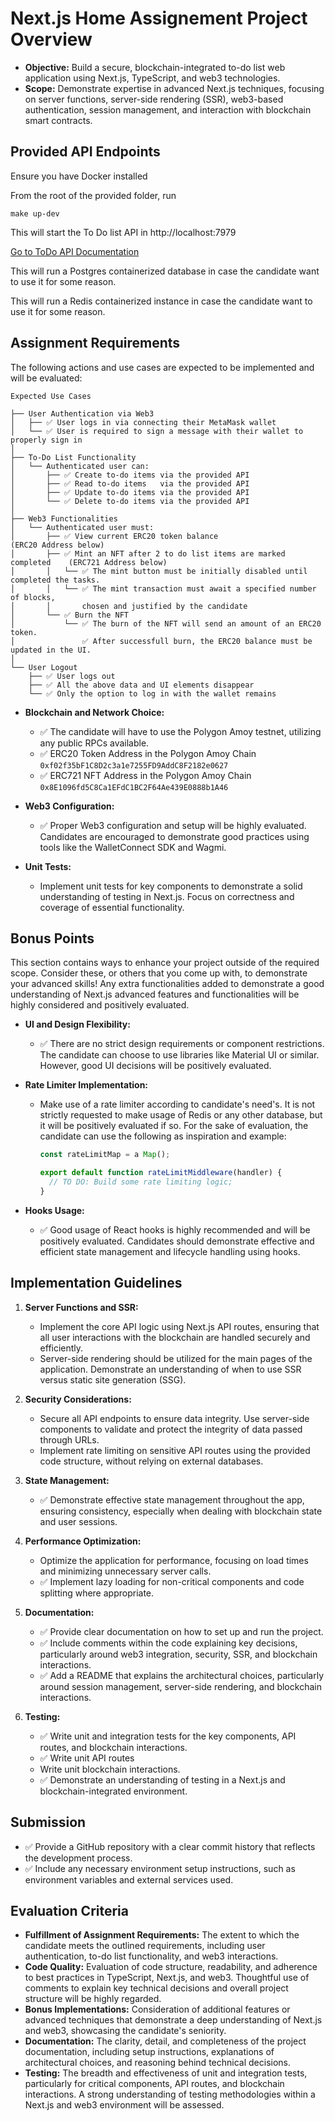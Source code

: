 # Next.js Home Assignement Project Overview

- **Objective:** Build a secure, blockchain-integrated to-do list web application using Next.js, TypeScript, and web3 technologies.
- **Scope:** Demonstrate expertise in advanced Next.js techniques, focusing on server functions, server-side rendering (SSR), web3-based authentication, session management, and interaction with blockchain smart contracts.

## Provided API Endpoints

Ensure you have Docker installed

From the root of the provided folder, run

```
make up-dev
```

This will start the To Do list API in http://localhost:7979

[Go to ToDo API Documentation](./api/README.md)

This will run a Postgres containerized database in case the candidate want to use it for some reason.

This will run a Redis containerized instance in case the candidate want to use it for some reason.

## Assignment Requirements

The following actions and use cases are expected to be implemented and will be evaluated:

```
Expected Use Cases

├── User Authentication via Web3
│   ├── ✅ User logs in via connecting their MetaMask wallet
│   └── ✅ User is required to sign a message with their wallet to properly sign in
│
├── To-Do List Functionality
│   └── Authenticated user can:
│       ├── ✅ Create to-do items via the provided API
│       ├── ✅ Read to-do items   via the provided API
│       ├── ✅ Update to-do items via the provided API
│       └── ✅ Delete to-do items via the provided API
│
├── Web3 Functionalities
│   └── Authenticated user must:
│       ├── ✅ View current ERC20 token balance                             (ERC20 Address below)
│       ├── ✅ Mint an NFT after 2 to do list items are marked completed    (ERC721 Address below)
│       │   └── ✅ The mint button must be initially disabled until completed the tasks.
│       │   └── ✅ The mint transaction must await a specified number of blocks,
│       │       chosen and justified by the candidate
│       └── ✅ Burn the NFT
│           └── ✅ The burn of the NFT will send an amount of an ERC20 token.
│               ✅ After successfull burn, the ERC20 balance must be updated in the UI.
│
└── User Logout
    ├── ✅ User logs out
    ├── ✅ All the above data and UI elements disappear
    └── ✅ Only the option to log in with the wallet remains
```

- **Blockchain and Network Choice:**

  - ✅ The candidate will have to use the Polygon Amoy testnet, utilizing any public RPCs available.
  - ✅ ERC20 Token Address in the Polygon Amoy Chain `0xf02f35bF1C8D2c3a1e7255FD9AddC8F2182e0627`
  - ✅ ERC721 NFT Address in the Polygon Amoy Chain `0x8E1096fd5C8Ca1EFdC1BC2F64Ae439E0888b1A46`

- **Web3 Configuration:**

  - ✅ Proper Web3 configuration and setup will be highly evaluated. Candidates are encouraged to demonstrate good practices using tools like the WalletConnect SDK and Wagmi.

- **Unit Tests:**

  - Implement unit tests for key components to demonstrate a solid understanding of testing in Next.js. Focus on correctness and coverage of essential functionality.

## Bonus Points

This section contains ways to enhance your project outside of the required scope. Consider these, or others that you come up with, to demonstrate your advanced skills!
Any extra functionalities added to demonstrate a good understanding of Next.js advanced features and functionalities will be highly considered and positively evaluated.

- **UI and Design Flexibility:**

  - ✅ There are no strict design requirements or component restrictions. The candidate can choose to use libraries like Material UI or similar. However, good UI decisions will be positively evaluated.

- **Rate Limiter Implementation:**

  - Make use of a rate limiter according to candidate's need's. It is not strictly requested to make usage of Redis or any other database, but it will be positively evaluated if so.
    For the sake of evaluation, the candidate can use the following as inspiration and example:

    ```typescript
    const rateLimitMap = a Map();

    export default function rateLimitMiddleware(handler) {
      // TO DO: Build some rate limiting logic;
    }
    ```

- **Hooks Usage:**
  - ✅ Good usage of React hooks is highly recommended and will be positively evaluated. Candidates should demonstrate effective and efficient state management and lifecycle handling using hooks.

## Implementation Guidelines

1. **Server Functions and SSR:**

   - Implement the core API logic using Next.js API routes, ensuring that all user interactions with the blockchain are handled securely and efficiently.
   - Server-side rendering should be utilized for the main pages of the application. Demonstrate an understanding of when to use SSR versus static site generation (SSG).

2. **Security Considerations:**

   - Secure all API endpoints to ensure data integrity. Use server-side components to validate and protect the integrity of data passed through URLs.
   - Implement rate limiting on sensitive API routes using the provided code structure, without relying on external databases.

3. **State Management:**

   - ✅ Demonstrate effective state management throughout the app, ensuring consistency, especially when dealing with blockchain state and user sessions.

4. **Performance Optimization:**

   - Optimize the application for performance, focusing on load times and minimizing unnecessary server calls.
   - ✅ Implement lazy loading for non-critical components and code splitting where appropriate.

5. **Documentation:**

   - ✅ Provide clear documentation on how to set up and run the project.
   - ✅ Include comments within the code explaining key decisions, particularly around web3 integration, security, SSR, and blockchain interactions.
   - ✅ Add a README that explains the architectural choices, particularly around session management, server-side rendering, and blockchain interactions.

6. **Testing:**
   - ✅ Write unit and integration tests for the key components, API routes, and blockchain interactions.
   - ✅ Write unit API routes
   - Write unit blockchain interactions.
   - ✅ Demonstrate an understanding of testing in a Next.js and blockchain-integrated environment.

## Submission

- ✅ Provide a GitHub repository with a clear commit history that reflects the development process.
- ✅ Include any necessary environment setup instructions, such as environment variables and external services used.

## Evaluation Criteria

- **Fulfillment of Assignment Requirements:** The extent to which the candidate meets the outlined requirements, including user authentication, to-do list functionality, and web3 interactions.
- **Code Quality:** Evaluation of code structure, readability, and adherence to best practices in TypeScript, Next.js, and web3. Thoughtful use of comments to explain key technical decisions and overall project structure will be highly regarded.
- **Bonus Implementations:** Consideration of additional features or advanced techniques that demonstrate a deep understanding of Next.js and web3, showcasing the candidate's seniority.
- **Documentation:** The clarity, detail, and completeness of the project documentation, including setup instructions, explanations of architectural choices, and reasoning behind technical decisions.
- **Testing:** The breadth and effectiveness of unit and integration tests, particularly for critical components, API routes, and blockchain interactions. A strong understanding of testing methodologies within a Next.js and web3 environment will be assessed.
